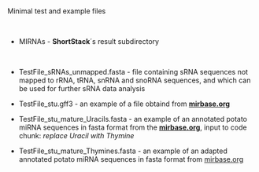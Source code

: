 # 

Minimal test and example files

<br/>

- MIRNAs - **ShortStack**´s result subdirectory

<br/>

- TestFile_sRNAs_unmapped.fasta - file containing sRNA sequences not mapped to rRNA, tRNA, snRNA and snoRNA sequences, and which can be used for further sRNA data analysis

- TestFile_stu.gff3 - an example of a file obtaind from [**mirbase.org**](ftp://mirbase.org/pub/mirbase/CURRENT/genomes/stu.gff3)
- TestFile_stu_mature_Uracils.fasta - an example of an annotated potato miRNA sequences in fasta format from the [**mirbase.org**](ftp://mirbase.org/pub/mirbase/CURRENT/genomes/stu.gff3), input to code chunk: _replace Uracil with Thymine_
- TestFile_stu_mature_Thymines.fasta - an example of an adapted annotated potato miRNA sequences in fasta format from [mirbase.org](ftp://mirbase.org/pub/mirbase/CURRENT/genomes/stu.gff3)
